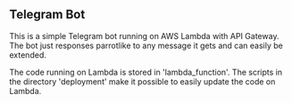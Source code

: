 ## Telegram Bot 
This is a simple Telegram bot running on AWS Lambda with API Gateway. The bot just responses parrotlike to any message it gets and can easily be extended. 


The code running on Lambda is stored in 'lambda_function'. The scripts in the directory 'deployment' make it possible to easily update the code on Lambda. 